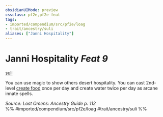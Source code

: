 ```yaml
---
obsidianUIMode: preview
cssclass: pf2e,pf2e-feat
tags:
- imported/compendium/src/pf2e/loag
- trait/ancestry/suli
aliases: ["Janni Hospitality"]
---
```

# Janni Hospitality  *Feat 9*  
[suli](suli-b2.md)  


You can use magic to show others desert hospitality. You can cast 2nd-level [create food](../spells/create-food.md) once per day and create water twice per day as arcane innate spells.

*Source: Lost Omens: Ancestry Guide p. 112*  
%% #imported/compendium/src/pf2e/loag #trait/ancestry/suli %%